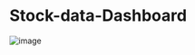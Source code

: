 # Stock-data-Dashboard

![image](https://github.com/user-attachments/assets/2561ec15-7bd5-4cf1-a9d6-41678a232184)
